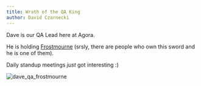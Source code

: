 ```yaml
---
title: Wrath of the QA King
author: David Czarnecki
---
```

Dave is our QA Lead here at Agora.

 He is holding [Frostmourne](http://www.epicweapons.com/products/frostmourne/) (srsly, there are people who own this sword and he is one of them).

 Daily standup meetings _just_ got interesting :)

 ![](uploads/2008/08/dave_qa_frostmourne.png "dave_qa_frostmourne")
